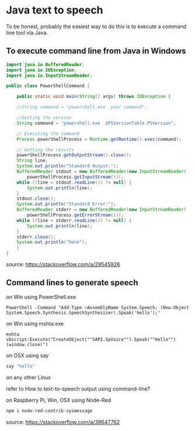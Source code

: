 # Java text to speech

To be honest, probably the easiest way to do this is to execute a command line tool via Java.

## To execute command line from Java in Windows

```java
import java.io.BufferedReader;
import java.io.IOException;
import java.io.InputStreamReader;

public class PowerShellCommand {

    public static void main(String[] args) throws IOException {

    //String command = "powershell.exe  your command";

    //Getting the version
    String command = "powershell.exe  $PSVersionTable.PSVersion";

    // Executing the command
    Process powerShellProcess = Runtime.getRuntime().exec(command);

    // Getting the results
    powerShellProcess.getOutputStream().close();
    String line;
    System.out.println("Standard Output:");
    BufferedReader stdout = new BufferedReader(new InputStreamReader(
        powerShellProcess.getInputStream()));
    while ((line = stdout.readLine()) != null) {
        System.out.println(line);
    }
    stdout.close();
    System.out.println("Standard Error:");
    BufferedReader stderr = new BufferedReader(new InputStreamReader(
        powerShellProcess.getErrorStream()));
    while ((line = stderr.readLine()) != null) {
        System.out.println(line);
    }
    stderr.close();
    System.out.println("Done");
    }
}
```

source: https://stackoverflow.com/a/29545926

## Command lines to generate speech

on Win using PowerShell.exe

```shell
PowerShell -Command "Add-Type –AssemblyName System.Speech; (New-Object System.Speech.Synthesis.SpeechSynthesizer).Speak('hello');"
```

on Win using mshta.exe

```shell
mshta vbscript:Execute("CreateObject(""SAPI.SpVoice"").Speak(""Hello"")(window.close)")
```

on OSX using say

```bash
say "hello"
```

on any other Linux

refer to How to text-to-speech output using command-line?

on Raspberry Pi, Win, OSX using Node-Red

```bash
npm i node-red-contrib-sysmessage
```

source: https://stackoverflow.com/a/39647762

